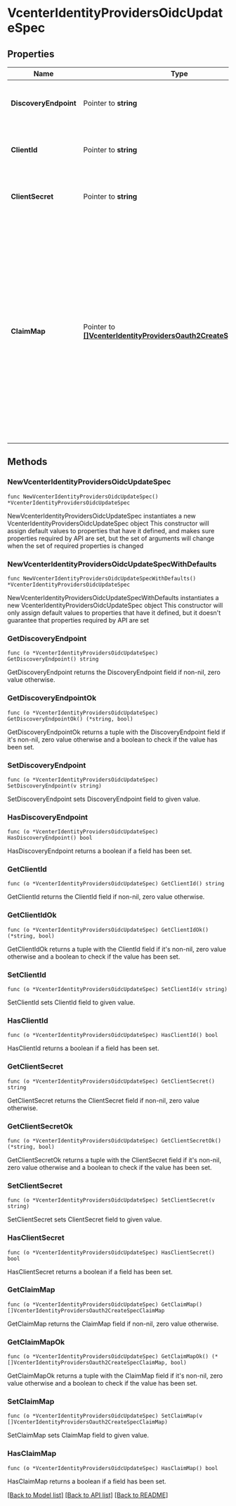 # VcenterIdentityProvidersOidcUpdateSpec

## Properties

Name | Type | Description | Notes
------------ | ------------- | ------------- | -------------
**DiscoveryEndpoint** | Pointer to **string** | Endpoint to retrieve the provider metadata If unset, leaves value unchanged. | [optional] 
**ClientId** | Pointer to **string** | Client identifier to connect to the provider If unset, leaves value unchanged. | [optional] 
**ClientSecret** | Pointer to **string** | The secret shared between the client and the provider If unset, leaves value unchanged. | [optional] 
**ClaimMap** | Pointer to [**[]VcenterIdentityProvidersOauth2CreateSpecClaimMap**](VcenterIdentityProvidersOauth2CreateSpecClaimMap.md) | The map used to transform an OAuth2 claim to a corresponding claim that vCenter Server understands. Currently only the key \&quot;perms\&quot; is supported. The key \&quot;perms\&quot; is used for mapping the \&quot;perms\&quot; claim of incoming JWT. The value is another map with an external group as the key and a vCenter Server group as value. If unset, leaves value unchanged. | [optional] 

## Methods

### NewVcenterIdentityProvidersOidcUpdateSpec

`func NewVcenterIdentityProvidersOidcUpdateSpec() *VcenterIdentityProvidersOidcUpdateSpec`

NewVcenterIdentityProvidersOidcUpdateSpec instantiates a new VcenterIdentityProvidersOidcUpdateSpec object
This constructor will assign default values to properties that have it defined,
and makes sure properties required by API are set, but the set of arguments
will change when the set of required properties is changed

### NewVcenterIdentityProvidersOidcUpdateSpecWithDefaults

`func NewVcenterIdentityProvidersOidcUpdateSpecWithDefaults() *VcenterIdentityProvidersOidcUpdateSpec`

NewVcenterIdentityProvidersOidcUpdateSpecWithDefaults instantiates a new VcenterIdentityProvidersOidcUpdateSpec object
This constructor will only assign default values to properties that have it defined,
but it doesn't guarantee that properties required by API are set

### GetDiscoveryEndpoint

`func (o *VcenterIdentityProvidersOidcUpdateSpec) GetDiscoveryEndpoint() string`

GetDiscoveryEndpoint returns the DiscoveryEndpoint field if non-nil, zero value otherwise.

### GetDiscoveryEndpointOk

`func (o *VcenterIdentityProvidersOidcUpdateSpec) GetDiscoveryEndpointOk() (*string, bool)`

GetDiscoveryEndpointOk returns a tuple with the DiscoveryEndpoint field if it's non-nil, zero value otherwise
and a boolean to check if the value has been set.

### SetDiscoveryEndpoint

`func (o *VcenterIdentityProvidersOidcUpdateSpec) SetDiscoveryEndpoint(v string)`

SetDiscoveryEndpoint sets DiscoveryEndpoint field to given value.

### HasDiscoveryEndpoint

`func (o *VcenterIdentityProvidersOidcUpdateSpec) HasDiscoveryEndpoint() bool`

HasDiscoveryEndpoint returns a boolean if a field has been set.

### GetClientId

`func (o *VcenterIdentityProvidersOidcUpdateSpec) GetClientId() string`

GetClientId returns the ClientId field if non-nil, zero value otherwise.

### GetClientIdOk

`func (o *VcenterIdentityProvidersOidcUpdateSpec) GetClientIdOk() (*string, bool)`

GetClientIdOk returns a tuple with the ClientId field if it's non-nil, zero value otherwise
and a boolean to check if the value has been set.

### SetClientId

`func (o *VcenterIdentityProvidersOidcUpdateSpec) SetClientId(v string)`

SetClientId sets ClientId field to given value.

### HasClientId

`func (o *VcenterIdentityProvidersOidcUpdateSpec) HasClientId() bool`

HasClientId returns a boolean if a field has been set.

### GetClientSecret

`func (o *VcenterIdentityProvidersOidcUpdateSpec) GetClientSecret() string`

GetClientSecret returns the ClientSecret field if non-nil, zero value otherwise.

### GetClientSecretOk

`func (o *VcenterIdentityProvidersOidcUpdateSpec) GetClientSecretOk() (*string, bool)`

GetClientSecretOk returns a tuple with the ClientSecret field if it's non-nil, zero value otherwise
and a boolean to check if the value has been set.

### SetClientSecret

`func (o *VcenterIdentityProvidersOidcUpdateSpec) SetClientSecret(v string)`

SetClientSecret sets ClientSecret field to given value.

### HasClientSecret

`func (o *VcenterIdentityProvidersOidcUpdateSpec) HasClientSecret() bool`

HasClientSecret returns a boolean if a field has been set.

### GetClaimMap

`func (o *VcenterIdentityProvidersOidcUpdateSpec) GetClaimMap() []VcenterIdentityProvidersOauth2CreateSpecClaimMap`

GetClaimMap returns the ClaimMap field if non-nil, zero value otherwise.

### GetClaimMapOk

`func (o *VcenterIdentityProvidersOidcUpdateSpec) GetClaimMapOk() (*[]VcenterIdentityProvidersOauth2CreateSpecClaimMap, bool)`

GetClaimMapOk returns a tuple with the ClaimMap field if it's non-nil, zero value otherwise
and a boolean to check if the value has been set.

### SetClaimMap

`func (o *VcenterIdentityProvidersOidcUpdateSpec) SetClaimMap(v []VcenterIdentityProvidersOauth2CreateSpecClaimMap)`

SetClaimMap sets ClaimMap field to given value.

### HasClaimMap

`func (o *VcenterIdentityProvidersOidcUpdateSpec) HasClaimMap() bool`

HasClaimMap returns a boolean if a field has been set.


[[Back to Model list]](../README.md#documentation-for-models) [[Back to API list]](../README.md#documentation-for-api-endpoints) [[Back to README]](../README.md)


